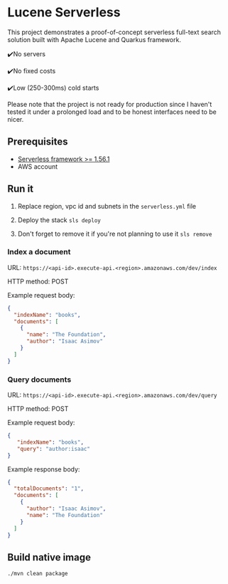 # Lucene Serverless

This project demonstrates a proof-of-concept serverless full-text search solution built with Apache Lucene and Quarkus framework.

✔️No servers

✔️No fixed costs

✔️Low (250-300ms) cold starts

Please note that the project is not ready for production since I haven't tested it under a prolonged load and to be honest interfaces need to be nicer.

## Prerequisites
- [Serverless framework >= 1.56.1](https://serverless.com/framework/docs/getting-started/)
- AWS account

## Run it
1. Replace region, vpc id and subnets in the `serverless.yml` file

2. Deploy the stack
   `sls deploy`

3. Don't forget to remove it if you're not planning to use it
   `sls remove`

### Index a document

URL: `https://<api-id>.execute-api.<region>.amazonaws.com/dev/index`

HTTP method: POST

Example request body:

```json
{
  "indexName": "books",
  "documents": [
    {
      "name": "The Foundation",
      "author": "Isaac Asimov"
    }
  ]
}
```

### Query documents

URL: `https://<api-id>.execute-api.<region>.amazonaws.com/dev/query`

HTTP method: POST

Example request body:

```json
{
   "indexName": "books",
   "query": "author:isaac"
}
```

Example response body:

```json
{
  "totalDocuments": "1",
  "documents": [
    {
      "author": "Isaac Asimov",
      "name": "The Foundation"
    }
  ]
}
```

## Build native image
`./mvn clean package`


